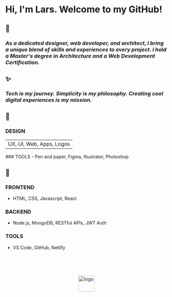 
# Hi, I'm Lars. Welcome to my GitHub!

## 👀
### _As a dedicated designer, web developer, and architect, I bring a unique blend of skills and experiences to every project. I hold a Master's degree in Architecture and a Web Development Certification._

## ✨
### _Tech is my journey. Simplicity is my philosophy. Creating cool digital experiences is my mission._

## 🌈
### DESIGN
<table><tr><td>UX, UI, Web, Apps, Logos</td></tr></table>
### TOOLS
- Pen and paper, Figma, Illustrator, Photoshop

## 🚀
### FRONTEND
- HTML, CSS, Javascript, React
### BACKEND
- Node.js, MongoDB, RESTful APIs, JWT Auth
### TOOLS
- VS Code, GitHub, Netlify
<br>
<br>
<br>
<p align="center"><img src="https://github.com/user-attachments/assets/cb5ac399-a509-4867-95ce-2a9f36a232ad" alt="logo" width="50"></p>



<!--
**CodeLars79/CodeLars79** is a ✨ _special_ ✨ repository because its `README.md` (this file) appears on your GitHub profile.

Here are some ideas to get you started:

- 🔭 I’m currently working on ...
- 🌱 I’m currently learning ...
- 👯 I’m looking to collaborate on ...
- 🤔 I’m looking for help with ..
- 💬 Ask me about ...
- 📫 How to reach me: ...
- 😄 Pronouns: ...
- ⚡ Fun fact: ...
-->
